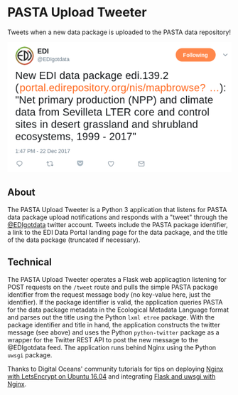 # PASTA Upload Tweeter
Tweets when a new data package is uploaded to the PASTA data repository!

![EDIgotdata new data package tweet](https://github.com/EDIorg/pasta-upload-tweeter/blob/master/EDI-tweet.png)

## About

The PASTA Upload Tweeter is a Python 3 application that listens for PASTA data package upload notifications and responds with a "tweet" through the [@EDIgotdata](https://twitter.com/EDIgotdata) twitter account. Tweets include the PASTA package identifier, a link to the EDI Data Portal landing page for the data package, and the title of the data package (truncated if necessary).

## Technical

The PASTA Upload Tweeter operates a Flask web applicagtion listening for POST requests on the `/tweet` route and pulls the simple PASTA package identifier from the request message body (no key-value here, just the identifier). If the package identifier is valid, the application queries PASTA for the data package metadata in the Ecological Metadata Language format and parses out the title using the Python `lxml etree` package. With the package identifier and title in hand, the application constructs the twitter message (see above) and uses the Python `python-twitter` package as a wrapper for the Twitter REST API to post the new message to the @EDIgotdata feed. The application runs behind Nginx using the Python `uwsgi` package.

Thanks to Digital Oceans' community tutorials for tips on deploying [Nginx with LetsEncrypt on Ubuntu 16.04](https://www.digitalocean.com/community/tutorials/how-to-secure-nginx-with-let-s-encrypt-on-ubuntu-16-04) and integrating [Flask and uwsgi with Nginx](https://www.digitalocean.com/community/tutorials/how-to-serve-flask-applications-with-uwsgi-and-nginx-on-ubuntu-16-04).
